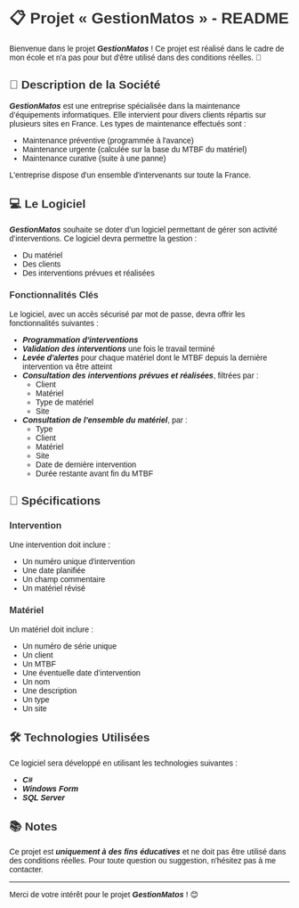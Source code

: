 <!DOCTYPE html>
<html lang="fr">
<head>
    <meta charset="UTF-8">
    <meta name="viewport" content="width=device-width, initial-scale=1.0">
    <title>README - Projet GestionMatos</title>
    <style>
        body {
            font-family: Arial, sans-serif;
        }
        h1, h2, h3 {
            color: #333;
        }
        .emoji {
            font-size: 1.2em;
            margin-right: 0.5em;
        }
        .important {
            font-style: italic;
            font-weight: bold;
        }
    </style>
</head>
<body>

<h1>📋 Projet « GestionMatos » - README</h1>

<p>Bienvenue dans le projet <span class="important">GestionMatos</span> ! Ce projet est réalisé dans le cadre de mon école et n'a pas pour but d'être utilisé dans des conditions réelles. 🚫</p>

<h2>📌 Description de la Société</h2>

<p><span class="important">GestionMatos</span> est une entreprise spécialisée dans la maintenance d’équipements informatiques. Elle intervient pour divers clients répartis sur plusieurs sites en France. Les types de maintenance effectués sont :</p>
<ul>
    <li>Maintenance préventive (programmée à l'avance)</li>
    <li>Maintenance urgente (calculée sur la base du MTBF du matériel)</li>
    <li>Maintenance curative (suite à une panne)</li>
</ul>
<p>L'entreprise dispose d'un ensemble d'intervenants sur toute la France.</p>

<h2>💻 Le Logiciel</h2>

<p><span class="important">GestionMatos</span> souhaite se doter d’un logiciel permettant de gérer son activité d’interventions. Ce logiciel devra permettre la gestion :</p>
<ul>
    <li>Du matériel</li>
    <li>Des clients</li>
    <li>Des interventions prévues et réalisées</li>
</ul>

<h3>Fonctionnalités Clés</h3>

<p>Le logiciel, avec un accès sécurisé par mot de passe, devra offrir les fonctionnalités suivantes :</p>
<ul>
    <li><span class="important">Programmation d’interventions</span></li>
    <li><span class="important">Validation des interventions</span> une fois le travail terminé</li>
    <li><span class="important">Levée d’alertes</span> pour chaque matériel dont le MTBF depuis la dernière intervention va être atteint</li>
    <li><span class="important">Consultation des interventions prévues et réalisées</span>, filtrées par :
        <ul>
            <li>Client</li>
            <li>Matériel</li>
            <li>Type de matériel</li>
            <li>Site</li>
        </ul>
    </li>
    <li><span class="important">Consultation de l’ensemble du matériel</span>, par :
        <ul>
            <li>Type</li>
            <li>Client</li>
            <li>Matériel</li>
            <li>Site</li>
            <li>Date de dernière intervention</li>
            <li>Durée restante avant fin du MTBF</li>
        </ul>
    </li>
</ul>

<h2>📝 Spécifications</h2>

<h3>Intervention</h3>
<p>Une intervention doit inclure :</p>
<ul>
    <li>Un numéro unique d'intervention</li>
    <li>Une date planifiée</li>
    <li>Un champ commentaire</li>
    <li>Un matériel révisé</li>
</ul>

<h3>Matériel</h3>
<p>Un matériel doit inclure :</p>
<ul>
    <li>Un numéro de série unique</li>
    <li>Un client</li>
    <li>Un MTBF</li>
    <li>Une éventuelle date d’intervention</li>
    <li>Un nom</li>
    <li>Une description</li>
    <li>Un type</li>
    <li>Un site</li>
</ul>

<h2>🛠️ Technologies Utilisées</h2>

<p>Ce logiciel sera développé en utilisant les technologies suivantes :</p>
<ul>
    <li><span class="important">C#</span></li>
    <li><span class="important">Windows Form</span></li>
    <li><span class="important">SQL Server</span></li>
</ul>

<h2>📚 Notes</h2>

<p>Ce projet est <span class="important">uniquement à des fins éducatives</span> et ne doit pas être utilisé dans des conditions réelles. Pour toute question ou suggestion, n'hésitez pas à me contacter.</p>

<hr>

<p>Merci de votre intérêt pour le projet <span class="important">GestionMatos</span> ! 😊</p>

</body>
</html>

